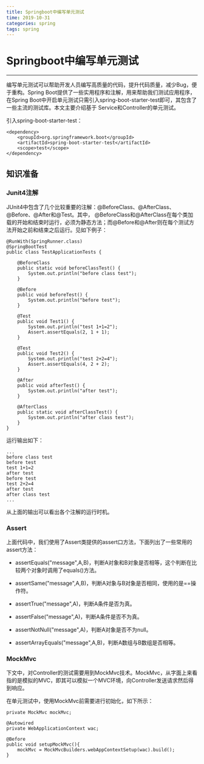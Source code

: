 ```yaml
---
title: Springboot中编写单元测试
time: 2019-10-31
categories: spring
tags: spring
---
```

# Springboot中编写单元测试
---
编写单元测试可以帮助开发人员编写高质量的代码，提升代码质量，减少Bug，便于重构。Spring Boot提供了一些实用程序和注解，用来帮助我们测试应用程序，在Spring Boot中开启单元测试只需引入spring-boot-starter-test即可，其包含了一些主流的测试库。本文主要介绍基于 Service和Controller的单元测试。

引入spring-boot-starter-test：
```
<dependency>
    <groupId>org.springframework.boot</groupId>
    <artifactId>spring-boot-starter-test</artifactId>
    <scope>test</scope>
</dependency>
```

## 知识准备

### Junit4注解
JUnit4中包含了几个比较重要的注解：@BeforeClass、@AfterClass、@Before、@After和@Test。其中， @BeforeClass和@AfterClass在每个类加载的开始和结束时运行，必须为静态方法；而@Before和@After则在每个测试方法开始之前和结束之后运行。见如下例子：
```
@RunWith(SpringRunner.class)
@SpringBootTest
public class TestApplicationTests {

    @BeforeClass
    public static void beforeClassTest() {
        System.out.println("before class test");
    }
    
    @Before
    public void beforeTest() {
        System.out.println("before test");
    }
    
    @Test
    public void Test1() {
        System.out.println("test 1+1=2");
        Assert.assertEquals(2, 1 + 1);
    }
    
    @Test
    public void Test2() {
        System.out.println("test 2+2=4");
        Assert.assertEquals(4, 2 + 2);
    }
    
    @After
    public void afterTest() {
        System.out.println("after test");
    }
    
    @AfterClass
    public static void afterClassTest() {
        System.out.println("after class test");
    }
}
```

运行输出如下：
```
...
before class test
before test
test 1+1=2
after test
before test
test 2+2=4
after test
after class test
...
```

从上面的输出可以看出各个注解的运行时机。

### Assert
上面代码中，我们使用了Assert类提供的assert口方法，下面列出了一些常用的assert方法：
* assertEquals("message",A,B)，判断A对象和B对象是否相等，这个判断在比较两个对象时调用了equals()方法。

* assertSame("message",A,B)，判断A对象与B对象是否相同，使用的是==操作符。

* assertTrue("message",A)，判断A条件是否为真。

* assertFalse("message",A)，判断A条件是否不为真。

* assertNotNull("message",A)，判断A对象是否不为null。

* assertArrayEquals("message",A,B)，判断A数组与B数组是否相等。

### MockMvc
下文中，对Controller的测试需要用到MockMvc技术。MockMvc，从字面上来看指的是模拟的MVC，即其可以模拟一个MVC环境，向Controller发送请求然后得到响应。

在单元测试中，使用MockMvc前需要进行初始化，如下所示：
```
private MockMvc mockMvc;

@Autowired
private WebApplicationContext wac;

@Before
public void setupMockMvc(){
    mockMvc = MockMvcBuilders.webAppContextSetup(wac).build();
}
```

